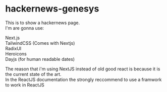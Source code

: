 # hackernews-genesys

This is to show a hackernews page.  
I'm are gonna use:  

Next.js  
TailwindCSS (Comes with Nextjs)  
RadixUI  
Heroicons  
Dayjs (for human readable dates)

The reason that i'm using NextJS instead of old good react is because it is the current state of the art.  
In the ReactJS documentation the strongly reccommend to use a framwork to work in ReactJS
